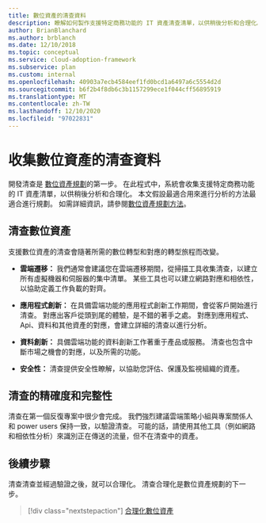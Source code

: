 ```yaml
---
title: 數位資產的清查資料
description: 瞭解如何製作支援特定商務功能的 IT 資產清查清單，以供稍後分析和合理化。
author: BrianBlanchard
ms.author: brblanch
ms.date: 12/10/2018
ms.topic: conceptual
ms.service: cloud-adoption-framework
ms.subservice: plan
ms.custom: internal
ms.openlocfilehash: 40903a7ecb4584eef1fd0bcd1a6497a6c5554d2d
ms.sourcegitcommit: b6f2b4f8db6c3b1157299ece1f044cff56895919
ms.translationtype: MT
ms.contentlocale: zh-TW
ms.lasthandoff: 12/10/2020
ms.locfileid: "97022831"
---
```

# <a name="gather-inventory-data-for-a-digital-estate"></a>收集數位資產的清查資料

開發清查是 [數位資產規劃](./index.md)的第一步。 在此程式中，系統會收集支援特定商務功能的 IT 資產清單，以供稍後分析和合理化。 本文假設最適合用來進行分析的方法最適合進行規劃。 如需詳細資訊，請參閱[數位資產規劃方法](./approach.md)。

## <a name="take-inventory-of-a-digital-estate"></a>清查數位資產

支援數位資產的清查會隨著所需的數位轉型和對應的轉型旅程而改變。

- **雲端遷移：** 我們通常會建議您在雲端遷移期間，從掃描工具收集清查，以建立所有虛擬機器和伺服器的集中清單。 某些工具也可以建立網路對應和相依性，以協助定義工作負載的對齊。

- **應用程式創新：** 在具備雲端功能的應用程式創新工作期間，會從客戶開始進行清查。 對應出客戶從頭到尾的體驗，是不錯的著手之處。 對應到應用程式、Api、資料和其他資產的對應，會建立詳細的清查以進行分析。

- **資料創新：** 具備雲端功能的資料創新工作著重于產品或服務。 清查也包含中斷市場之機會的對應，以及所需的功能。

- **安全性：** 清查提供安全性瞭解，以協助您評估、保護及監視組織的資產。

## <a name="accuracy-and-completeness-of-an-inventory"></a>清查的精確度和完整性

清查在第一個反復專案中很少會完成。 我們強烈建議雲端策略小組與專案關係人和 power users 保持一致，以驗證清查。 可能的話，請使用其他工具（例如網路和相依性分析）來識別正在傳送的流量，但不在清查中的資產。

## <a name="next-steps"></a>後續步驟

清查清查並經過驗證之後，就可以合理化。 清查合理化是數位資產規劃的下一步。

> [!div class="nextstepaction"]
> [合理化數位資產](./rationalize.md)
